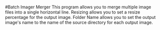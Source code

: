#Batch Imager Merger
This program allows you to merge multiple image files into a single horizontal line.
Resizing allows you to set a resize percentage for the output image.
Folder Name allows you to set the output image's name to the name of the source directory for each output image.